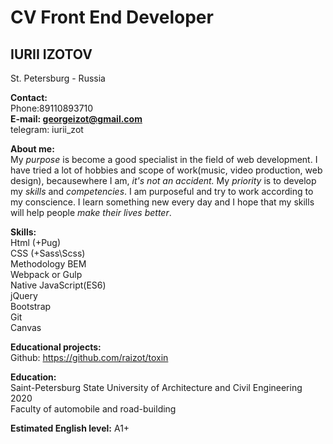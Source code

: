 # CV Front End Developer  
## IURII IZOTOV  
St. Petersburg - Russia    

**Contact:**  
Phone:89110893710  
**E-mail: georgeizot@gmail.com**  
telegram: iurii_zot  

**About me:**  
My _purpose_ is become a good specialist in the field of web development.
I have tried a lot of hobbies and scope of work(music, video production, web design), becausewhere I am, _it's not an accident._
My _priority_ is to develop my _skills_ and _competencies_.
I am purposeful and try to work according to my conscience.
I learn something new every day and I hope that my skills will help people _make their lives better_.  

**Skills:**  
Html (+Pug)  
CSS (+Sass\Scss)  
Methodology BEM  
Webpack or Gulp  
Native JavaScript(ES6)  
jQuery  
Bootstrap  
Git  
Canvas   

**Educational projects:**  
Github: https://github.com/raizot/toxin  

**Education:**  
Saint-Petersburg State University of Architecture and Civil Engineering  
2020  
Faculty of automobile and road-building    

**Estimated English level:**
A1+